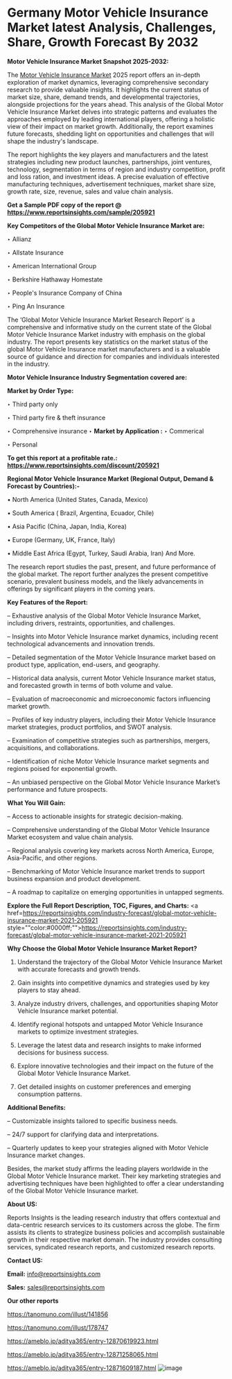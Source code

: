 # Germany Motor Vehicle Insurance Market latest Analysis, Challenges, Share, Growth Forecast By 2032

<strong>Motor Vehicle Insurance Market Snapshot 2025-2032:</strong>

The <a href=https://www.reportsinsights.com/sample/205921>Motor Vehicle Insurance Market</a> 2025 report offers an in-depth exploration of market dynamics, leveraging comprehensive secondary research to provide valuable insights. It highlights the current status of market size, share, demand trends, and developmental trajectories, alongside projections for the years ahead. This analysis of the Global Motor Vehicle Insurance Market delves into strategic patterns and evaluates the approaches employed by leading international players, offering a holistic view of their impact on market growth. Additionally, the report examines future forecasts, shedding light on opportunities and challenges that will shape the industry's landscape.

The report highlights the key players and manufacturers and the latest strategies including new product launches, partnerships, joint ventures, technology, segmentation in terms of region and industry competition, profit and loss ration, and investment ideas. A precise evaluation of effective manufacturing techniques, advertisement techniques, market share size, growth rate, size, revenue, sales and value chain analysis.

<strong>Get a Sample PDF copy of the report @ <a href=https://www.reportsinsights.com/sample/205921 style=color:#0000ff;>https://www.reportsinsights.com/sample/205921</a></strong>

<strong>Key Competitors of the Global Motor Vehicle Insurance Market are:</strong>

‣ Allianz

‣ Allstate Insurance

‣ American International Group

‣ Berkshire Hathaway Homestate

‣ People's Insurance Company of China

‣ Ping An Insurance

The ‘Global Motor Vehicle Insurance Market Research Report’ is a comprehensive and informative study on the current state of the Global Motor Vehicle Insurance Market industry with emphasis on the global industry. The report presents key statistics on the market status of the global Motor Vehicle Insurance market manufacturers and is a valuable source of guidance and direction for companies and individuals interested in the industry.

<strong>Motor Vehicle Insurance Industry Segmentation covered are:</strong>

<strong>Market by Order Type: </strong>

‣ Third party only

‣ Third party fire & theft insurance

‣ Comprehensive insurance
‣ 
<strong>Market by Application :</strong>
‣ Commerical

‣ Personal

<strong>To get this report at a profitable rate.: <a href=https://www.reportsinsights.com/discount/205921 style=color:#0000ff;>https://www.reportsinsights.com/discount/205921</a></strong>

<strong>Regional Motor Vehicle Insurance Market (Regional Output, Demand &amp; Forecast by Countries):-</strong>

• North America (United States, Canada, Mexico)

• South America ( Brazil, Argentina, Ecuador, Chile)

• Asia Pacific (China, Japan, India, Korea)

• Europe (Germany, UK, France, Italy)

• Middle East Africa (Egypt, Turkey, Saudi Arabia, Iran) And More.

The research report studies the past, present, and future performance of the global market. The report further analyzes the present competitive scenario, prevalent business models, and the likely advancements in offerings by significant players in the coming years.

<strong>Key Features of the Report:</strong>

– Exhaustive analysis of the Global Motor Vehicle Insurance Market, including drivers, restraints, opportunities, and challenges.

– Insights into Motor Vehicle Insurance market dynamics, including recent technological advancements and innovation trends.

– Detailed segmentation of the Motor Vehicle Insurance market based on product type, application, end-users, and geography.

– Historical data analysis, current Motor Vehicle Insurance market status, and forecasted growth in terms of both volume and value.

– Evaluation of macroeconomic and microeconomic factors influencing market growth.

– Profiles of key industry players, including their Motor Vehicle Insurance market strategies, product portfolios, and SWOT analysis.

– Examination of competitive strategies such as partnerships, mergers, acquisitions, and collaborations.

– Identification of niche Motor Vehicle Insurance market segments and regions poised for exponential growth.

– An unbiased perspective on the Global Motor Vehicle Insurance Market’s performance and future prospects.

<strong>What You Will Gain:</strong>

– Access to actionable insights for strategic decision-making.

– Comprehensive understanding of the Global Motor Vehicle Insurance Market ecosystem and value chain analysis.

– Regional analysis covering key markets across North America, Europe, Asia-Pacific, and other regions.

– Benchmarking of Motor Vehicle Insurance market trends to support business expansion and product development.

– A roadmap to capitalize on emerging opportunities in untapped segments.

<strong>Explore the Full Report Description, TOC, Figures, and Charts:</strong>
<a href=https://reportsinsights.com/industry-forecast/global-motor-vehicle-insurance-market-2021-205921 style=""color:#0000ff;"">https://reportsinsights.com/industry-forecast/global-motor-vehicle-insurance-market-2021-205921</a>

<strong>Why Choose the Global Motor Vehicle Insurance Market Report?</strong>

1. Understand the trajectory of the Global Motor Vehicle Insurance Market with accurate forecasts and growth trends.

2. Gain insights into competitive dynamics and strategies used by key players to stay ahead.

3. Analyze industry drivers, challenges, and opportunities shaping Motor Vehicle Insurance market potential.

4. Identify regional hotspots and untapped Motor Vehicle Insurance markets to optimize investment strategies.

5. Leverage the latest data and research insights to make informed decisions for business success.

6. Explore innovative technologies and their impact on the future of the Global Motor Vehicle Insurance Market.

7. Get detailed insights on customer preferences and emerging consumption patterns.

<strong>Additional Benefits:</strong>

– Customizable insights tailored to specific business needs.

– 24/7 support for clarifying data and interpretations.

– Quarterly updates to keep your strategies aligned with Motor Vehicle Insurance market changes.

Besides, the market study affirms the leading players worldwide in the Global Motor Vehicle Insurance market. Their key marketing strategies and advertising techniques have been highlighted to offer a clear understanding of the Global Motor Vehicle Insurance market.

<strong><strong>About US</strong>:</strong>

Reports Insights is the leading research industry that offers contextual and data-centric research services to its customers across the globe. The firm assists its clients to strategize business policies and accomplish sustainable growth in their respective market domain. The industry provides consulting services, syndicated research reports, and customized research reports.

<strong>Contact US:</strong>

<p class=><b>Email:</b> <a href=mailto:info@reportsinsights.com>info@reportsinsights.com</a></p>
<p class=><b>Sales:</b> <a href=mailto:sales@reportsinsights.com>sales@reportsinsights.com</a></p>

<strong>Our other reports</strong>

<a href=https://tanomuno.com/illust/141856>https://tanomuno.com/illust/141856</a>

<a href=https://tanomuno.com/illust/178747>https://tanomuno.com/illust/178747</a>

<a href=https://ameblo.jp/aditya365/entry-12870619923.html>https://ameblo.jp/aditya365/entry-12870619923.html</a>

<a href=https://ameblo.jp/aditya365/entry-12871258065.html>https://ameblo.jp/aditya365/entry-12871258065.html</a>

<a href=https://ameblo.jp/aditya365/entry-12871609187.html>https://ameblo.jp/aditya365/entry-12871609187.html</a>
![image](https://github.com/user-attachments/assets/525545fe-254e-4f48-808a-12d4ec1728d5)
